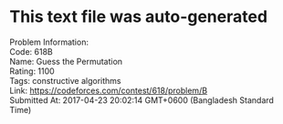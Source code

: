 # This text file was auto-generated  
  
Problem Information:  
Code: 618B  
Name: Guess the Permutation  
Rating: 1100  
Tags: constructive algorithms  
Link: https://codeforces.com/contest/618/problem/B  
Submitted At: 2017-04-23 20:02:14 GMT+0600 (Bangladesh Standard Time)  
